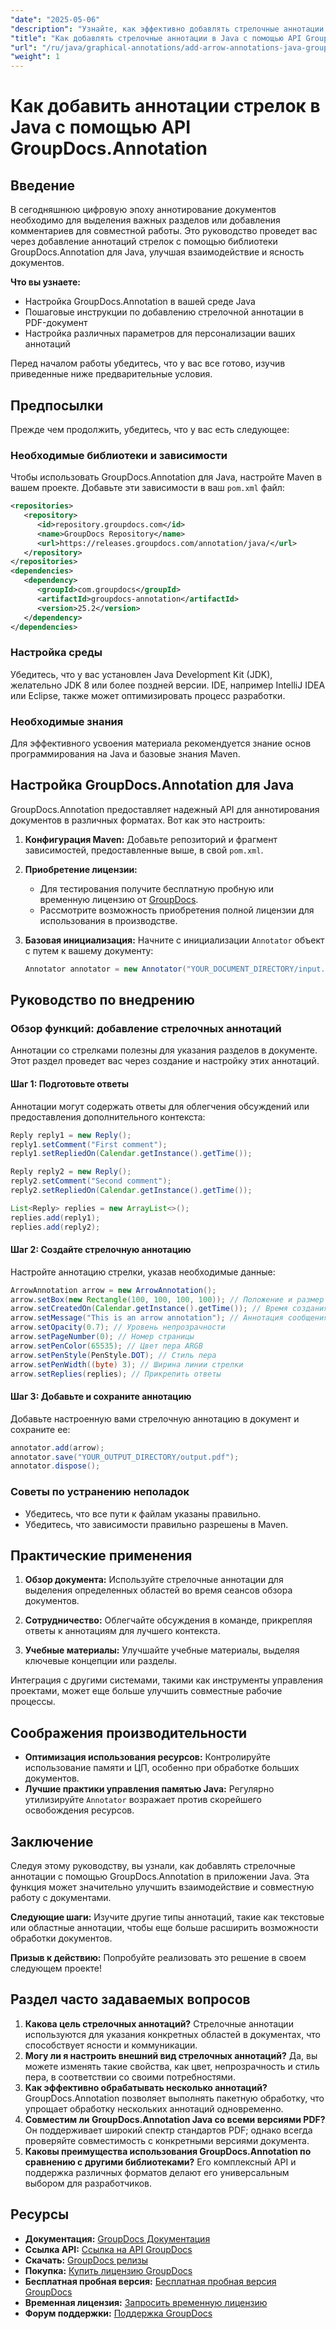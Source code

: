 ```yaml
---
"date": "2025-05-06"
"description": "Узнайте, как эффективно добавлять стрелочные аннотации в PDF-файлы с помощью библиотеки GroupDocs.Annotation для Java. Улучшите ясность документа и совместную работу."
"title": "Как добавлять стрелочные аннотации в Java с помощью API GroupDocs.Annotation"
"url": "/ru/java/graphical-annotations/add-arrow-annotations-java-groupdocs/"
"weight": 1
---
```


# Как добавить аннотации стрелок в Java с помощью API GroupDocs.Annotation

## Введение

В сегодняшнюю цифровую эпоху аннотирование документов необходимо для выделения важных разделов или добавления комментариев для совместной работы. Это руководство проведет вас через добавление аннотаций стрелок с помощью библиотеки GroupDocs.Annotation для Java, улучшая взаимодействие и ясность документов.

**Что вы узнаете:**
- Настройка GroupDocs.Annotation в вашей среде Java
- Пошаговые инструкции по добавлению стрелочной аннотации в PDF-документ
- Настройка различных параметров для персонализации ваших аннотаций

Перед началом работы убедитесь, что у вас все готово, изучив приведенные ниже предварительные условия.

## Предпосылки

Прежде чем продолжить, убедитесь, что у вас есть следующее:

### Необходимые библиотеки и зависимости
Чтобы использовать GroupDocs.Annotation для Java, настройте Maven в вашем проекте. Добавьте эти зависимости в ваш `pom.xml` файл:

```xml
<repositories>
   <repository>
      <id>repository.groupdocs.com</id>
      <name>GroupDocs Repository</name>
      <url>https://releases.groupdocs.com/annotation/java/</url>
   </repository>
</repositories>
<dependencies>
   <dependency>
      <groupId>com.groupdocs</groupId>
      <artifactId>groupdocs-annotation</artifactId>
      <version>25.2</version>
   </dependency>
</dependencies>
```

### Настройка среды
Убедитесь, что у вас установлен Java Development Kit (JDK), желательно JDK 8 или более поздней версии. IDE, например IntelliJ IDEA или Eclipse, также может оптимизировать процесс разработки.

### Необходимые знания
Для эффективного усвоения материала рекомендуется знание основ программирования на Java и базовые знания Maven.

## Настройка GroupDocs.Annotation для Java

GroupDocs.Annotation предоставляет надежный API для аннотирования документов в различных форматах. Вот как это настроить:

1. **Конфигурация Maven:**
   Добавьте репозиторий и фрагмент зависимостей, предоставленные выше, в свой `pom.xml`.

2. **Приобретение лицензии:**
   - Для тестирования получите бесплатную пробную или временную лицензию от [GroupDocs](https://purchase.groupdocs.com/temporary-license/).
   - Рассмотрите возможность приобретения полной лицензии для использования в производстве.

3. **Базовая инициализация:**
   Начните с инициализации `Annotator` объект с путем к вашему документу:

   ```java
   Annotator annotator = new Annotator("YOUR_DOCUMENT_DIRECTORY/input.pdf");
   ```

## Руководство по внедрению

### Обзор функций: добавление стрелочных аннотаций
Аннотации со стрелками полезны для указания разделов в документе. Этот раздел проведет вас через создание и настройку этих аннотаций.

#### Шаг 1: Подготовьте ответы 
Аннотации могут содержать ответы для облегчения обсуждений или предоставления дополнительного контекста:

```java
Reply reply1 = new Reply();
reply1.setComment("First comment");
reply1.setRepliedOn(Calendar.getInstance().getTime());

Reply reply2 = new Reply();
reply2.setComment("Second comment");
reply2.setRepliedOn(Calendar.getInstance().getTime());

List<Reply> replies = new ArrayList<>();
replies.add(reply1);
replies.add(reply2);
```

#### Шаг 2: Создайте стрелочную аннотацию 
Настройте аннотацию стрелки, указав необходимые данные:

```java
ArrowAnnotation arrow = new ArrowAnnotation();
arrow.setBox(new Rectangle(100, 100, 100, 100)); // Положение и размер
arrow.setCreatedOn(Calendar.getInstance().getTime()); // Время создания
arrow.setMessage("This is an arrow annotation"); // Аннотация сообщения
arrow.setOpacity(0.7); // Уровень непрозрачности
arrow.setPageNumber(0); // Номер страницы
arrow.setPenColor(65535); // Цвет пера ARGB
arrow.setPenStyle(PenStyle.DOT); // Стиль пера
arrow.setPenWidth((byte) 3); // Ширина линии стрелки
arrow.setReplies(replies); // Прикрепить ответы
```

#### Шаг 3: Добавьте и сохраните аннотацию 
Добавьте настроенную вами стрелочную аннотацию в документ и сохраните ее:

```java
annotator.add(arrow);
annotator.save("YOUR_OUTPUT_DIRECTORY/output.pdf");
annotator.dispose();
```

### Советы по устранению неполадок
- Убедитесь, что все пути к файлам указаны правильно.
- Убедитесь, что зависимости правильно разрешены в Maven.

## Практические применения

1. **Обзор документа:**
   Используйте стрелочные аннотации для выделения определенных областей во время сеансов обзора документов.
   
2. **Сотрудничество:**
   Облегчайте обсуждения в команде, прикрепляя ответы к аннотациям для лучшего контекста.
3. **Учебные материалы:**
   Улучшайте учебные материалы, выделяя ключевые концепции или разделы.

Интеграция с другими системами, такими как инструменты управления проектами, может еще больше улучшить совместные рабочие процессы.

## Соображения производительности
- **Оптимизация использования ресурсов:** Контролируйте использование памяти и ЦП, особенно при обработке больших документов.
- **Лучшие практики управления памятью Java:** Регулярно утилизируйте `Annotator` возражает против скорейшего освобождения ресурсов.

## Заключение
Следуя этому руководству, вы узнали, как добавлять стрелочные аннотации с помощью GroupDocs.Annotation в приложении Java. Эта функция может значительно улучшить взаимодействие и совместную работу с документами.

**Следующие шаги:**
Изучите другие типы аннотаций, такие как текстовые или областные аннотации, чтобы еще больше расширить возможности обработки документов.

**Призыв к действию:** Попробуйте реализовать это решение в своем следующем проекте!

## Раздел часто задаваемых вопросов

1. **Какова цель стрелочных аннотаций?**
   Стрелочные аннотации используются для указания конкретных областей в документах, что способствует ясности и коммуникации.
2. **Могу ли я настроить внешний вид стрелочных аннотаций?**
   Да, вы можете изменять такие свойства, как цвет, непрозрачность и стиль пера, в соответствии со своими потребностями.
3. **Как эффективно обрабатывать несколько аннотаций?**
   GroupDocs.Annotation позволяет выполнять пакетную обработку, что упрощает обработку нескольких аннотаций одновременно.
4. **Совместим ли GroupDocs.Annotation Java со всеми версиями PDF?**
   Он поддерживает широкий спектр стандартов PDF; однако всегда проверяйте совместимость с конкретными версиями документа.
5. **Каковы преимущества использования GroupDocs.Annotation по сравнению с другими библиотеками?**
   Его комплексный API и поддержка различных форматов делают его универсальным выбором для разработчиков.

## Ресурсы
- **Документация:** [GroupDocs Документация](https://docs.groupdocs.com/annotation/java/)
- **Ссылка API:** [Ссылка на API GroupDocs](https://reference.groupdocs.com/annotation/java/)
- **Скачать:** [GroupDocs релизы](https://releases.groupdocs.com/annotation/java/)
- **Покупка:** [Купить лицензию GroupDocs](https://purchase.groupdocs.com/buy)
- **Бесплатная пробная версия:** [Бесплатная пробная версия GroupDocs](https://releases.groupdocs.com/annotation/java/)
- **Временная лицензия:** [Запросить временную лицензию](https://purchase.groupdocs.com/temporary-license/)
- **Форум поддержки:** [Поддержка GroupDocs](https://forum.groupdocs.com/c/annotation/)